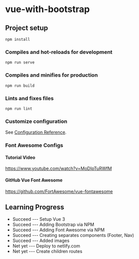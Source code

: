 # vue-with-bootstrap

## Project setup
```
npm install
```

### Compiles and hot-reloads for development
```
npm run serve
```

### Compiles and minifies for production
```
npm run build
```

### Lints and fixes files
```
npm run lint
```

### Customize configuration
See [Configuration Reference](https://cli.vuejs.org/config/).

### Font Awesome Configs
#### Tutorial Video
https://www.youtube.com/watch?v=MoDIpTuRWfM

#### GitHub Vue Font Awesome
https://github.com/FortAwesome/vue-fontawesome

## Learning Progress
<ul>
    <li>Succeed --- Setup Vue 3</li>
    <li>Succeed --- Adding Bootstrap via NPM</li>
    <li>Succeed --- Adding Font Awesome via NPM</li>
    <li>Succeed --- Creating separates components (Footer, Nav)</li>
    <li>Succeed --- Added images</li>
    <li>Net yet --- Deploy to netlify.com</li>
    <li>Net yet --- Create children routes</li>
</ul>
